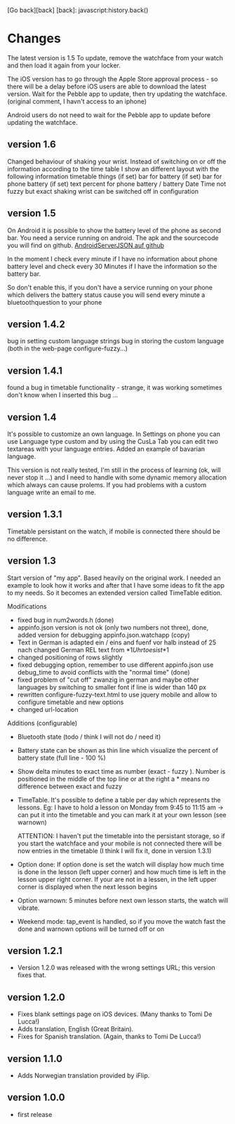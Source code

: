[Go back][back]
[back]: javascript:history.back()

Changes
========

The latest version is 1.5  To update, remove the watchface from your
watch and then load it again from your locker.

The iOS version has to go through the Apple Store approval process - so
there will be a delay before iOS users are able to download the latest
version.  Wait for the Pebble app to update, then try updating the
watchface. (original comment, I havn't access to an iphone)

Android users do not need to wait for the Pebble app to update before
updating the watchface.

version 1.6
------------
Changed behaviour of shaking your wrist.
Instead of switching on or off the information according to the time table
I show an different layout with the following information
timetable things (if set)
bar for battery  (if set)
bar for phone battery (if set)
text percent for  phone battery / battery
Date 
Time not fuzzy but exact
shaking wrist can be switched off in configuration

version 1.5
-------------
On Android it is possible to show the battery level of the phone as second
bar. You need a service running on android.
The apk and the sourcecode you will find on github.
[AndroidServerJSON auf github](https://github.com/Roemke/AndroidServerJSON)

In the moment I check every minute if I have no information about 
phone battery level and check every 30 Minutes if I have the information
so the battery bar.

So don't enable this,  if you don't have a service running on your phone
which delivers the battery status cause you will send every minute a 
bluetoothquestion to your phone 

version 1.4.2 
-------------
bug in setting custom language strings
bug in storing the custom language
(both in the web-page configure-fuzzy...)

version 1.4.1
-------------
found a bug in timetable functionality - strange, it was working sometimes
don't know when I inserted this bug ... 

version 1.4
--------------
It's possible to customize an own language. In Settings on phone
you can use Language type custom and by using the CusLa Tab 
you can edit two textareas with your language entries. Added an example of 
bavarian language.

This version is not really tested, I'm still in the process of learning
(ok, will never stop it ...) and I need to handle with some dynamic memory
allocation which always can cause prolems. If you had problems with a 
custom language write an email to me.

version 1.3.1
--------------
Timetable persistant on the watch,
if mobile is connected there should be no difference.

version 1.3
--------------
Start version of "my app". Based heavily on the original work. I needed an
example to look how it works and after that I have some ideas to fit the 
app to my needs. So it becomes an extended version called TimeTable
edition. 

Modifications

- fixed bug in num2words.h (done)
- appinfo.json version is not ok (only two numbers not three), done, added version
  for debugging appinfo.json.watchapp (copy)
- Text in German is adapted ein / eins and fuenf vor halb instead of 25 nach
  changed German REL text from *$1 Uhr to es ist *$1
- changed positioning of rows slightly 
- fixed debugging option, remember to use different appinfo.json 
  use debug_time to avoid conflicts with the "normal time" (done)
- fixed problem of "cut off" zwanzig in german and maybe other languages
  by switching to smaller font if line is wider than 140 px
- rewritten configure-fuzzy-text.html to use jquery mobile and allow to configure timetable
  and new options 
- changed url-location


Additions (configurable)

- Bluetooth state (todo / think I will not do / need it)
- Battery state can be shown as thin line which visualize the percent of battery state
  (full line - 100 %) 
- Show delta minutes to exact time as number  (exact - fuzzy ).
  Number is positioned in the middle of the top line or at the right 
  a *  means no difference between exact and fuzzy  
- TimeTable. It's possible to define a table per day which represents the lessons.
  Eg: I have to hold a lesson on Monday from 9:45 to 11:15 am -> can put it into the timetable
  and you can mark it at your own lesson (see warnown)

  ATTENTION: I haven't put  the timetable into the persistant storage, so if you start the watchface
  and your mobile is not connected there will be now entries in the timetable (I think I will fix it, done 
  in version 1.3.1)

 - Option done: 
   If option done is set the watch will display how much time is done in the lesson (left upper corner)
   and how much time is left in the lesson upper right corner. 
   If your are not in a lessen, in the left upper corner is displayed when the next lesson begins
 - Option warnown: 5 minutes before next own lesson starts, the watch will vibrate. 

 - Weekend mode: tap_event is handled, so if you move the watch fast the done and warnown options will be
	 turned off or on 

version 1.2.1
-------------

- Version 1.2.0 was released with the wrong settings URL; this version
  fixes that.

version 1.2.0
-------------

- Fixes blank settings page on iOS devices.  (Many thanks to Tomi De Lucca!)
- Adds translation, English (Great Britain).
- Fixes for Spanish translation.  (Again, thanks to Tomi De Lucca!)

version 1.1.0
-------------

- Adds Norwegian translation provided by iFlip.

version 1.0.0
-------------

- first release
